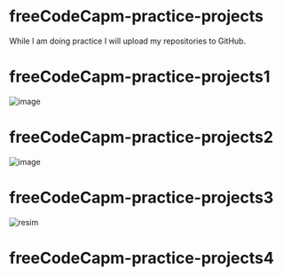 # freeCodeCapm-practice-projects
While I am doing practice I will upload my repositories to GitHub.

# freeCodeCapm-practice-projects1

![image](https://github.com/Umudvarr/freeCodeCapm-practice-projects/assets/126266744/a716e393-2d41-412e-9eb2-db3a0e5c5d6f)

# freeCodeCapm-practice-projects2

![image](https://github.com/Umudvarr/freeCodeCapm-practice-projects/assets/126266744/49ffd835-f55d-4c29-a54d-b30b19416e8a)

# freeCodeCapm-practice-projects3

![resim](https://github.com/Umudvarr/freeCodeCapm-practice-projects/assets/126266744/e6a20cf5-09a6-4a77-81b6-00f8f0625328)

# freeCodeCapm-practice-projects4
